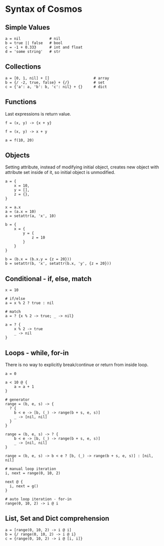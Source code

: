 
# Syntax of Cosmos


## Simple Values

```
a = nil             # nil
b = true || false   # bool
c = -1 + 0.333      # int and float
d = 'some string'   # str
```


## Collections

```
a = [0, 1, nil] + []                    # array
b = {/ -2, true, false} + {/}           # set
c = {'a': a, 'b': b, 'c': nil} + {}     # dict
```

## Functions

Last expressions is return value.

```
f = (x, y) -> {x + y}

f = (x, y) -> x + y

a = f(10, 20)
```


## Objects

Setting attribute, instead of modifying initial object, creates new object with
attribute set inside of it, so initial object is unmodified.

```
a = {
    x = 10,
    y = [],
    z = {},
}

x = a.x
a = (a.x = 10)
a = setattr(a, 'x', 10)

b = {
    x = {
        y = {
            z = 10
        }
    }
}

b = (b.x = (b.x.y = {z = 20}))
b = setattr(b, 'x', setattr(b.x, 'y', {z = 20}))
```


## Conditional - if, else, match

```
x = 10

# if/else
a = x % 2 ? true : nil

# match
a = ? {x % 2 -> true; _ -> nil}

a = ? {
    x % 2 -> true
    _ -> nil
}
```


## Loops - while, for-in

There is no way to explicitly break/continue or return from inside loop.

```
a = 0

a < 10 @ {
    a = a + 1
}
```

```
# generator
range = (b, e, s) -> {
  ? {
    b < e -> [b, (_) -> range(b + s, e, s)]
    _ -> [nil, nil]
  }
}

range = (b, e, s) -> ? {
    b < e -> [b, (_) -> range(b + s, e, s)]
    _ -> [nil, nil]
}

range = (b, e, s) -> b < e ? [b, (_) -> range(b + s, e, s)] : [nil, nil]

# manual loop iteration
i, next = range(0, 10, 2)

next @ {
  i, next = g()
}

# auto loop iteration - for-in
range(0, 10, 2) -> i @ i
```


## List, Set and Dict comprehension

```
a = [range(0, 10, 2) -> i @ i]
b = {/ range(0, 10, 2) -> i @ i}
c = {range(0, 10, 2) -> i @ [i, i]}
```
